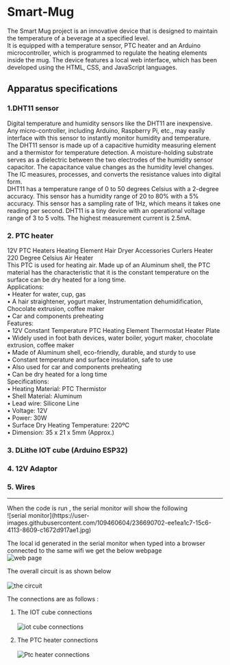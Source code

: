 # Smart-Mug
The Smart Mug project is an innovative device that is designed to maintain the temperature of a beverage at a specified level.       
It is equipped with a temperature sensor, PTC heater  and an Arduino microcontroller, which is programmed to regulate the heating elements inside the mug. The device features a local web interface, which has been developed using the HTML, CSS, and JavaScript languages.     
## Apparatus specifications        
### 1.DHT11 sensor    
Digital temperature and humidity sensors like the DHT11 are inexpensive.  Any micro-controller, including Arduino, Raspberry Pi, etc., may easily interface with this sensor to instantly monitor humidity and temperature.      
The DHT11 sensor is made up of a capacitive humidity measuring element and a thermistor for temperature detection.  A moisture-holding substrate serves as a dielectric between the two electrodes of the humidity sensor capacitor. The capacitance value changes as the humidity level changes. The IC measures, processes, and converts the resistance values into digital form.        
DHT11 has a temperature range of 0 to 50 degrees Celsius with a 2-degree accuracy. This sensor has a humidity range of 20 to 80% with a 5% accuracy. This sensor has a sampling rate of 1Hz, which means it takes one reading per second.  DHT11 is a tiny device with an operational voltage range of 3 to 5 volts. The highest measurement current is 2.5mA.         
### 2.	PTC heater    
12V PTC Heaters Heating Element Hair Dryer Accessories Curlers Heater 220 Degree Celsius Air Heater       
This PTC is used for heating air. Made up of an Aluminum shell, the PTC material has the characteristic that it is the constant temperature on the surface can be dry heated for a long time.          
Applications:    
•	Heater for water, cup, gas      
•	A hair straightener, yogurt maker, Instrumentation dehumidification, Chocolate extrusion, coffee maker     
•	Car and components preheating          
Features:    
•	12V Constant Temperature PTC Heating Element Thermostat Heater Plate      
•	Widely used in foot bath devices, water boiler, yogurt maker, chocolate extrusion, coffee maker      
•	Made of Aluminum shell, eco-friendly, durable, and sturdy to use     
•	Constant temperature and surface insulation, safe to use     
•	Also used for car and components preheating     
•	Can be dry heated for a long time           
Specifications:    
•	Heating Material: PTC Thermistor    
•	Shell Material: Aluminum    
•	Lead wire: Silicone Line    
•	Voltage: 12V    
•	Power: 30W    
•	Surface Dry Heating Temperature: 220ºC   
•	Dimension: 35 x 21 x 5mm (Approx.)    
### 3. DLithe IOT cube (Arduino ESP32)   
### 4. 12V Adaptor   
### 5. Wires
<hr>
When the code is run , the serial monitor will show the following <br>         
![serial monitor](https://user-images.githubusercontent.com/109460604/236690702-ee1ea1c7-15c6-4113-8609-c1672d917ae1.jpg)

The local id generated in the serial monitor when typed into a browser connected to the same wifi we get the below webpage <br>                ![web page](https://user-images.githubusercontent.com/109460604/236690569-42aa8068-2799-42b5-8271-3644c7868d52.jpg)
  
The overall circuit is as shown below  <br>       
![the circuit](https://user-images.githubusercontent.com/109460604/236690580-5da602a3-53fa-46e7-8fa8-37cf7c857262.jpg)

The connections are as follows :
1) The IOT cube connections  <br>  
   ![iot cube connections](https://user-images.githubusercontent.com/109460604/236690596-03693664-2df0-4492-9484-ec568273ba61.jpg)
 
2) The PTC heater connections  <br>  
    ![Ptc heater connections](https://user-images.githubusercontent.com/109460604/236690620-abf3f78f-f153-406f-9f79-28bbfd207472.jpg)
  
          



